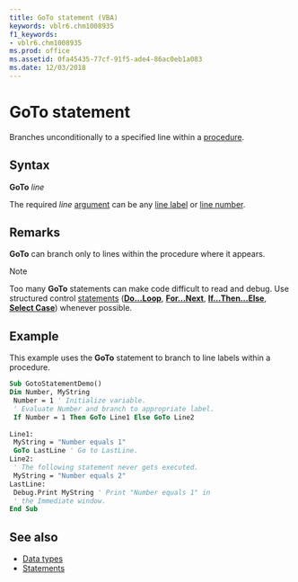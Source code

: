 ```yaml
---
title: GoTo statement (VBA)
keywords: vblr6.chm1008935
f1_keywords:
- vblr6.chm1008935
ms.prod: office
ms.assetid: 0fa45435-77cf-91f5-ade4-86ac0eb1a083
ms.date: 12/03/2018
---
```



# GoTo statement

Branches unconditionally to a specified line within a [procedure](../../Glossary/vbe-glossary.md#procedure).

## Syntax

**GoTo** _line_

The required _line_ [argument](../../Glossary/vbe-glossary.md#argument) can be any [line label](../../Glossary/vbe-glossary.md#line-label) or [line number](../../Glossary/vbe-glossary.md#line-number).

## Remarks

**GoTo** can branch only to lines within the procedure where it appears.

> [!NOTE] 
> Too many **GoTo** statements can make code difficult to read and debug. Use structured control [statements](../../Glossary/vbe-glossary.md#statement) (**[Do...Loop](doloop-statement.md)**, **[For...Next](fornext-statement.md)**, **[If...Then...Else](ifthenelse-statement.md)**, **[Select Case](select-case-statement.md)**) whenever possible.

## Example

This example uses the **GoTo** statement to branch to line labels within a procedure.


```vb
Sub GotoStatementDemo() 
Dim Number, MyString 
 Number = 1 ' Initialize variable. 
 ' Evaluate Number and branch to appropriate label. 
 If Number = 1 Then GoTo Line1 Else GoTo Line2 
 
Line1: 
 MyString = "Number equals 1" 
 GoTo LastLine ' Go to LastLine. 
Line2: 
 ' The following statement never gets executed. 
 MyString = "Number equals 2" 
LastLine: 
 Debug.Print MyString ' Print "Number equals 1" in 
 ' the Immediate window. 
End Sub
```


## See also

- [Data types](data-type-summary.md)
- [Statements](../statements.md)